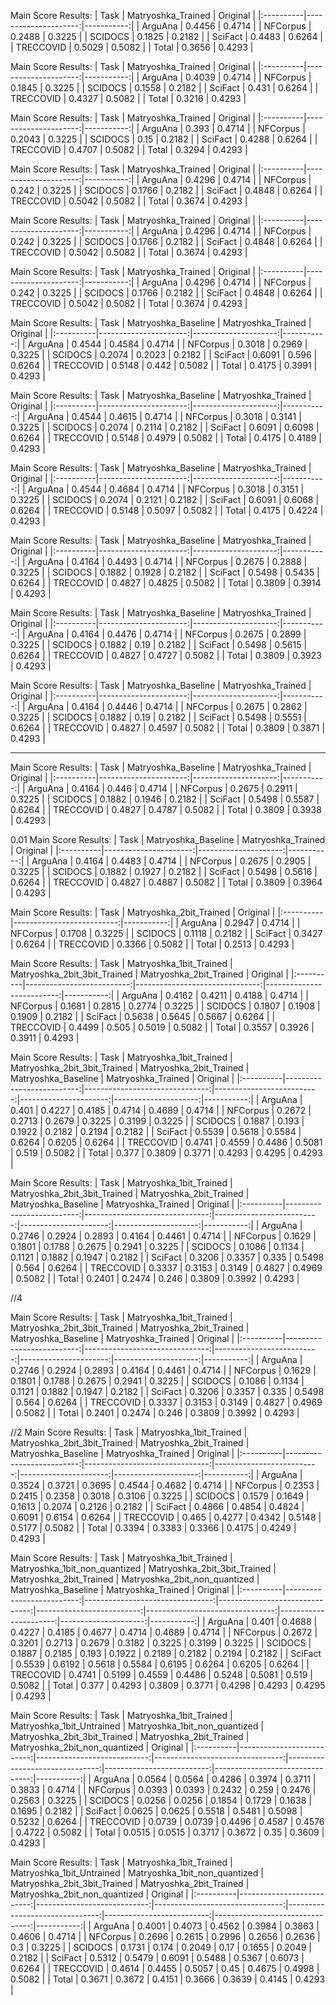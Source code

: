 
Main Score Results:
| Task      |   Matryoshka_Trained |   Original |
|:----------|---------------------:|-----------:|
| ArguAna   |               0.4456 |     0.4714 |
| NFCorpus  |               0.2488 |     0.3225 |
| SCIDOCS   |               0.1825 |     0.2182 |
| SciFact   |               0.4483 |     0.6264 |
| TRECCOVID |               0.5029 |     0.5082 |
| Total     |               0.3656 |     0.4293 |


Main Score Results:
| Task      |   Matryoshka_Trained |   Original |
|:----------|---------------------:|-----------:|
| ArguAna   |               0.4039 |     0.4714 |
| NFCorpus  |               0.1845 |     0.3225 |
| SCIDOCS   |               0.1558 |     0.2182 |
| SciFact   |               0.431  |     0.6264 |
| TRECCOVID |               0.4327 |     0.5082 |
| Total     |               0.3216 |     0.4293 |


Main Score Results:
| Task      |   Matryoshka_Trained |   Original |
|:----------|---------------------:|-----------:|
| ArguAna   |               0.393  |     0.4714 |
| NFCorpus  |               0.2043 |     0.3225 |
| SCIDOCS   |               0.15   |     0.2182 |
| SciFact   |               0.4288 |     0.6264 |
| TRECCOVID |               0.4707 |     0.5082 |
| Total     |               0.3294 |     0.4293 |


Main Score Results:
| Task      |   Matryoshka_Trained |   Original |
|:----------|---------------------:|-----------:|
| ArguAna   |               0.4296 |     0.4714 |
| NFCorpus  |               0.242  |     0.3225 |
| SCIDOCS   |               0.1766 |     0.2182 |
| SciFact   |               0.4848 |     0.6264 |
| TRECCOVID |               0.5042 |     0.5082 |
| Total     |               0.3674 |     0.4293 |


Main Score Results:
| Task      |   Matryoshka_Trained |   Original |
|:----------|---------------------:|-----------:|
| ArguAna   |               0.4296 |     0.4714 |
| NFCorpus  |               0.242  |     0.3225 |
| SCIDOCS   |               0.1766 |     0.2182 |
| SciFact   |               0.4848 |     0.6264 |
| TRECCOVID |               0.5042 |     0.5082 |
| Total     |               0.3674 |     0.4293 |


Main Score Results:
| Task      |   Matryoshka_Trained |   Original |
|:----------|---------------------:|-----------:|
| ArguAna   |               0.4296 |     0.4714 |
| NFCorpus  |               0.242  |     0.3225 |
| SCIDOCS   |               0.1766 |     0.2182 |
| SciFact   |               0.4848 |     0.6264 |
| TRECCOVID |               0.5042 |     0.5082 |
| Total     |               0.3674 |     0.4293 |



Main Score Results:
| Task      |   Matryoshka_Baseline |   Matryoshka_Trained |   Original |
|:----------|----------------------:|---------------------:|-----------:|
| ArguAna   |                0.4544 |               0.4584 |     0.4714 |
| NFCorpus  |                0.3018 |               0.2969 |     0.3225 |
| SCIDOCS   |                0.2074 |               0.2023 |     0.2182 |
| SciFact   |                0.6091 |               0.596  |     0.6264 |
| TRECCOVID |                0.5148 |               0.442  |     0.5082 |
| Total     |                0.4175 |               0.3991 |     0.4293 |


Main Score Results:
| Task      |   Matryoshka_Baseline |   Matryoshka_Trained |   Original |
|:----------|----------------------:|---------------------:|-----------:|
| ArguAna   |                0.4544 |               0.4615 |     0.4714 |
| NFCorpus  |                0.3018 |               0.3141 |     0.3225 |
| SCIDOCS   |                0.2074 |               0.2114 |     0.2182 |
| SciFact   |                0.6091 |               0.6098 |     0.6264 |
| TRECCOVID |                0.5148 |               0.4979 |     0.5082 |
| Total     |                0.4175 |               0.4189 |     0.4293 |


Main Score Results:
| Task      |   Matryoshka_Baseline |   Matryoshka_Trained |   Original |
|:----------|----------------------:|---------------------:|-----------:|
| ArguAna   |                0.4544 |               0.4684 |     0.4714 |
| NFCorpus  |                0.3018 |               0.3151 |     0.3225 |
| SCIDOCS   |                0.2074 |               0.2121 |     0.2182 |
| SciFact   |                0.6091 |               0.6068 |     0.6264 |
| TRECCOVID |                0.5148 |               0.5097 |     0.5082 |
| Total     |                0.4175 |               0.4224 |     0.4293 |


Main Score Results:
| Task      |   Matryoshka_Baseline |   Matryoshka_Trained |   Original |
|:----------|----------------------:|---------------------:|-----------:|
| ArguAna   |                0.4164 |               0.4493 |     0.4714 |
| NFCorpus  |                0.2675 |               0.2888 |     0.3225 |
| SCIDOCS   |                0.1882 |               0.1928 |     0.2182 |
| SciFact   |                0.5498 |               0.5435 |     0.6264 |
| TRECCOVID |                0.4827 |               0.4825 |     0.5082 |
| Total     |                0.3809 |               0.3914 |     0.4293 |


Main Score Results:
| Task      |   Matryoshka_Baseline |   Matryoshka_Trained |   Original |
|:----------|----------------------:|---------------------:|-----------:|
| ArguAna   |                0.4164 |               0.4476 |     0.4714 |
| NFCorpus  |                0.2675 |               0.2899 |     0.3225 |
| SCIDOCS   |                0.1882 |               0.19   |     0.2182 |
| SciFact   |                0.5498 |               0.5615 |     0.6264 |
| TRECCOVID |                0.4827 |               0.4727 |     0.5082 |
| Total     |                0.3809 |               0.3923 |     0.4293 |

Main Score Results:
| Task      |   Matryoshka_Baseline |   Matryoshka_Trained |   Original |
|:----------|----------------------:|---------------------:|-----------:|
| ArguAna   |                0.4164 |               0.4446 |     0.4714 |
| NFCorpus  |                0.2675 |               0.2862 |     0.3225 |
| SCIDOCS   |                0.1882 |               0.19   |     0.2182 |
| SciFact   |                0.5498 |               0.5551 |     0.6264 |
| TRECCOVID |                0.4827 |               0.4597 |     0.5082 |
| Total     |                0.3809 |               0.3871 |     0.4293 |

----


Main Score Results:
| Task      |   Matryoshka_Baseline |   Matryoshka_Trained |   Original |
|:----------|----------------------:|---------------------:|-----------:|
| ArguAna   |                0.4164 |               0.446  |     0.4714 |
| NFCorpus  |                0.2675 |               0.2911 |     0.3225 |
| SCIDOCS   |                0.1882 |               0.1946 |     0.2182 |
| SciFact   |                0.5498 |               0.5587 |     0.6264 |
| TRECCOVID |                0.4827 |               0.4787 |     0.5082 |
| Total     |                0.3809 |               0.3938 |     0.4293 |


0.01
Main Score Results:
| Task      |   Matryoshka_Baseline |   Matryoshka_Trained |   Original |
|:----------|----------------------:|---------------------:|-----------:|
| ArguAna   |                0.4164 |               0.4483 |     0.4714 |
| NFCorpus  |                0.2675 |               0.2905 |     0.3225 |
| SCIDOCS   |                0.1882 |               0.1927 |     0.2182 |
| SciFact   |                0.5498 |               0.5616 |     0.6264 |
| TRECCOVID |                0.4827 |               0.4887 |     0.5082 |
| Total     |                0.3809 |               0.3964 |     0.4293 |




Main Score Results:
| Task      |   Matryoshka_2bit_Trained |   Original |
|:----------|--------------------------:|-----------:|
| ArguAna   |                    0.2947 |     0.4714 |
| NFCorpus  |                    0.1708 |     0.3225 |
| SCIDOCS   |                    0.1118 |     0.2182 |
| SciFact   |                    0.3427 |     0.6264 |
| TRECCOVID |                    0.3366 |     0.5082 |
| Total     |                    0.2513 |     0.4293 |


Main Score Results:
| Task      |   Matryoshka_1bit_Trained |   Matryoshka_2bit_3bit_Trained |   Matryoshka_2bit_Trained |   Original |
|:----------|--------------------------:|-------------------------------:|--------------------------:|-----------:|
| ArguAna   |                    0.4162 |                         0.4211 |                    0.4188 |     0.4714 |
| NFCorpus  |                    0.1681 |                         0.2815 |                    0.2774 |     0.3225 |
| SCIDOCS   |                    0.1807 |                         0.1908 |                    0.1909 |     0.2182 |
| SciFact   |                    0.5638 |                         0.5645 |                    0.5667 |     0.6264 |
| TRECCOVID |                    0.4499 |                         0.505  |                    0.5019 |     0.5082 |
| Total     |                    0.3557 |                         0.3926 |                    0.3911 |     0.4293 |


Main Score Results:
| Task      |   Matryoshka_1bit_Trained |   Matryoshka_2bit_3bit_Trained |   Matryoshka_2bit_Trained |   Matryoshka_Baseline |   Matryoshka_Trained |   Original |
|:----------|--------------------------:|-------------------------------:|--------------------------:|----------------------:|---------------------:|-----------:|
| ArguAna   |                    0.401  |                         0.4227 |                    0.4185 |                0.4714 |               0.4689 |     0.4714 |
| NFCorpus  |                    0.2672 |                         0.2713 |                    0.2679 |                0.3225 |               0.3199 |     0.3225 |
| SCIDOCS   |                    0.1887 |                         0.193  |                    0.1922 |                0.2182 |               0.2194 |     0.2182 |
| SciFact   |                    0.5539 |                         0.5618 |                    0.5584 |                0.6264 |               0.6205 |     0.6264 |
| TRECCOVID |                    0.4741 |                         0.4559 |                    0.4486 |                0.5081 |               0.519  |     0.5082 |
| Total     |                    0.377  |                         0.3809 |                    0.3771 |                0.4293 |               0.4295 |     0.4293 |


Main Score Results:
| Task      |   Matryoshka_1bit_Trained |   Matryoshka_2bit_3bit_Trained |   Matryoshka_2bit_Trained |   Matryoshka_Baseline |   Matryoshka_Trained |   Original |
|:----------|--------------------------:|-------------------------------:|--------------------------:|----------------------:|---------------------:|-----------:|
| ArguAna   |                    0.2746 |                         0.2924 |                    0.2893 |                0.4164 |               0.4461 |     0.4714 |
| NFCorpus  |                    0.1629 |                         0.1801 |                    0.1788 |                0.2675 |               0.2941 |     0.3225 |
| SCIDOCS   |                    0.1086 |                         0.1134 |                    0.1121 |                0.1882 |               0.1947 |     0.2182 |
| SciFact   |                    0.3206 |                         0.3357 |                    0.335  |                0.5498 |               0.564  |     0.6264 |
| TRECCOVID |                    0.3337 |                         0.3153 |                    0.3149 |                0.4827 |               0.4969 |     0.5082 |
| Total     |                    0.2401 |                         0.2474 |                    0.246  |                0.3809 |               0.3992 |     0.4293 |


//4

Main Score Results:
| Task      |   Matryoshka_1bit_Trained |   Matryoshka_2bit_3bit_Trained |   Matryoshka_2bit_Trained |   Matryoshka_Baseline |   Matryoshka_Trained |   Original |
|:----------|--------------------------:|-------------------------------:|--------------------------:|----------------------:|---------------------:|-----------:|
| ArguAna   |                    0.2746 |                         0.2924 |                    0.2893 |                0.4164 |               0.4461 |     0.4714 |
| NFCorpus  |                    0.1629 |                         0.1801 |                    0.1788 |                0.2675 |               0.2941 |     0.3225 |
| SCIDOCS   |                    0.1086 |                         0.1134 |                    0.1121 |                0.1882 |               0.1947 |     0.2182 |
| SciFact   |                    0.3206 |                         0.3357 |                    0.335  |                0.5498 |               0.564  |     0.6264 |
| TRECCOVID |                    0.3337 |                         0.3153 |                    0.3149 |                0.4827 |               0.4969 |     0.5082 |
| Total     |                    0.2401 |                         0.2474 |                    0.246  |                0.3809 |               0.3992 |     0.4293 |


//2
Main Score Results:
| Task      |   Matryoshka_1bit_Trained |   Matryoshka_2bit_3bit_Trained |   Matryoshka_2bit_Trained |   Matryoshka_Baseline |   Matryoshka_Trained |   Original |
|:----------|--------------------------:|-------------------------------:|--------------------------:|----------------------:|---------------------:|-----------:|
| ArguAna   |                    0.3524 |                         0.3721 |                    0.3695 |                0.4544 |               0.4682 |     0.4714 |
| NFCorpus  |                    0.2353 |                         0.2415 |                    0.2358 |                0.3018 |               0.3106 |     0.3225 |
| SCIDOCS   |                    0.1579 |                         0.1649 |                    0.1613 |                0.2074 |               0.2126 |     0.2182 |
| SciFact   |                    0.4866 |                         0.4854 |                    0.4824 |                0.6091 |               0.6154 |     0.6264 |
| TRECCOVID |                    0.465  |                         0.4277 |                    0.4342 |                0.5148 |               0.5177 |     0.5082 |
| Total     |                    0.3394 |                         0.3383 |                    0.3366 |                0.4175 |               0.4249 |     0.4293 |


Main Score Results:
| Task      |   Matryoshka_1bit_Trained |   Matryoshka_1bit_non_quantized |   Matryoshka_2bit_3bit_Trained |   Matryoshka_2bit_Trained |   Matryoshka_2bit_non_quantized |   Matryoshka_Baseline |   Matryoshka_Trained |   Original |
|:----------|--------------------------:|--------------------------------:|-------------------------------:|--------------------------:|--------------------------------:|----------------------:|---------------------:|-----------:|
| ArguAna   |                    0.401  |                          0.4688 |                         0.4227 |                    0.4185 |                          0.4677 |                0.4714 |               0.4689 |     0.4714 |
| NFCorpus  |                    0.2672 |                          0.3201 |                         0.2713 |                    0.2679 |                          0.3182 |                0.3225 |               0.3199 |     0.3225 |
| SCIDOCS   |                    0.1887 |                          0.2185 |                         0.193  |                    0.1922 |                          0.2189 |                0.2182 |               0.2194 |     0.2182 |
| SciFact   |                    0.5539 |                          0.6192 |                         0.5618 |                    0.5584 |                          0.6195 |                0.6264 |               0.6205 |     0.6264 |
| TRECCOVID |                    0.4741 |                          0.5199 |                         0.4559 |                    0.4486 |                          0.5248 |                0.5081 |               0.519  |     0.5082 |
| Total     |                    0.377  |                          0.4293 |                         0.3809 |                    0.3771 |                          0.4298 |                0.4293 |               0.4295 |     0.4293 |


Main Score Results:
| Task      |   Matryoshka_1bit_Trained |   Matryoshka_1bit_Untrained |   Matryoshka_1bit_non_quantized |   Matryoshka_2bit_3bit_Trained |   Matryoshka_2bit_Trained |   Matryoshka_2bit_non_quantized |   Original |
|:----------|--------------------------:|----------------------------:|--------------------------------:|-------------------------------:|--------------------------:|--------------------------------:|-----------:|
| ArguAna   |                    0.0564 |                      0.0564 |                          0.4286 |                         0.3974 |                    0.3711 |                          0.3833 |     0.4714 |
| NFCorpus  |                    0.0393 |                      0.0393 |                          0.2432 |                         0.259  |                    0.2476 |                          0.2563 |     0.3225 |
| SCIDOCS   |                    0.0256 |                      0.0256 |                          0.1854 |                         0.1729 |                    0.1638 |                          0.1695 |     0.2182 |
| SciFact   |                    0.0625 |                      0.0625 |                          0.5518 |                         0.5481 |                    0.5098 |                          0.5232 |     0.6264 |
| TRECCOVID |                    0.0739 |                      0.0739 |                          0.4496 |                         0.4587 |                    0.4576 |                          0.4722 |     0.5082 |
| Total     |                    0.0515 |                      0.0515 |                          0.3717 |                         0.3672 |                    0.35   |                          0.3609 |     0.4293 |


Main Score Results:
| Task      |   Matryoshka_1bit_Trained |   Matryoshka_1bit_Untrained |   Matryoshka_1bit_non_quantized |   Matryoshka_2bit_3bit_Trained |   Matryoshka_2bit_Trained |   Matryoshka_2bit_non_quantized |   Original |
|:----------|--------------------------:|----------------------------:|--------------------------------:|-------------------------------:|--------------------------:|--------------------------------:|-----------:|
| ArguAna   |                    0.4001 |                      0.4073 |                          0.4562 |                         0.3984 |                    0.3863 |                          0.4606 |     0.4714 |
| NFCorpus  |                    0.2696 |                      0.2615 |                          0.2996 |                         0.2656 |                    0.2636 |                          0.3    |     0.3225 |
| SCIDOCS   |                    0.1731 |                      0.174  |                          0.2049 |                         0.17   |                    0.1655 |                          0.2049 |     0.2182 |
| SciFact   |                    0.5312 |                      0.5479 |                          0.6091 |                         0.5488 |                    0.5367 |                          0.6073 |     0.6264 |
| TRECCOVID |                    0.4614 |                      0.4455 |                          0.5057 |                         0.45   |                    0.4675 |                          0.4998 |     0.5082 |
| Total     |                    0.3671 |                      0.3672 |                          0.4151 |                         0.3666 |                    0.3639 |                          0.4145 |     0.4293 |